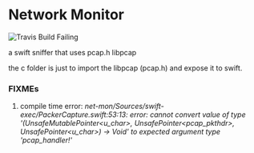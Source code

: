 # Network Monitor
![Travis Build Failing](https://raw.github.com/dwyl/learn-travis/master/images/06-travis-build-failing.png "Travis Build Failing")

a swift sniffer that uses pcap.h libpcap

the c folder is just to import the libpcap (pcap.h) and expose it to swift.

### FIXMEs
1. compile time error: _net-mon/Sources/swift-exec/PackerCapture.swift:53:13: error: cannot convert value of type '(UnsafeMutablePointer<u_char>, UnsafePointer<pcap_pkthdr>, UnsafePointer<u_char>) -> Void' to expected argument type 'pcap_handler!'_
